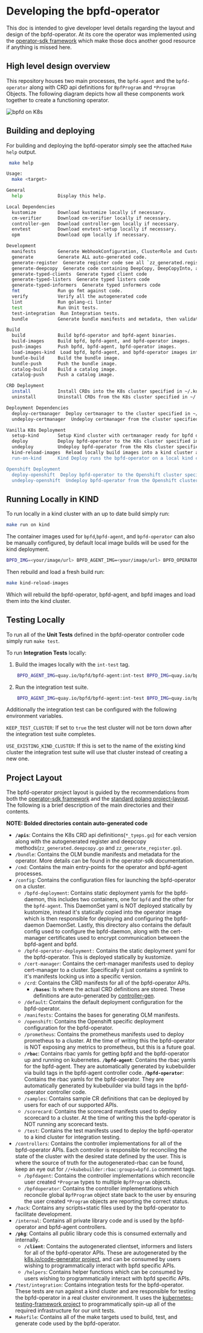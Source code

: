 # Developing the bpfd-operator

This doc is intended to give developer level details regarding the layout and design of the bpfd-operator. At its core the operator was implemented using the [operator-sdk framework](https://sdk.operatorframework.io/) which make those docs another good resource if anything is missed here.

## High level design overview

This repository houses two main processes, the `bpfd-agent` and the `bpfd-operator` along with CRD api definitions for `BpfProgram` and `*Program` Objects. The following diagram depicts how all these components work together to create a functioning operator.

![bpfd on K8s](../img/bpfd-on-k8s.png)

## Building and deploying

For building and deploying the bpfd-operator simply see the attached `Make help`
output.

```bash
 make help

Usage:
  make <target>

General
  help             Display this help.

Local Dependencies
  kustomize        Download kustomize locally if necessary.
  cm-verifier      Download cm-verifier locally if necessary.
  controller-gen   Download controller-gen locally if necessary.
  envtest          Download envtest-setup locally if necessary.
  opm              Download opm locally if necessary.

Development
  manifests        Generate WebhookConfiguration, ClusterRole and CustomResourceDefinition objects.
  generate         Generate ALL auto-generated code.
  generate-register  Generate register code see all `zz_generated.register.go` files.
  generate-deepcopy  Generate code containing DeepCopy, DeepCopyInto, and DeepCopyObject method implementations see all `zz_generated.register.go` files.
  generate-typed-clients  Generate typed client code
  generate-typed-listers  Generate typed listers code
  generate-typed-informers  Generate typed informers code
  fmt              Run go fmt against code.
  verify           Verify all the autogenerated code
  lint             Run golang-ci linter
  test             Run Unit tests.
  test-integration  Run Integration tests.
  bundle           Generate bundle manifests and metadata, then validate generated files.

Build
  build            Build bpfd-operator and bpfd-agent binaries.
  build-images     Build bpfd, bpfd-agent, and bpfd-operator images.
  push-images      Push bpfd, bpfd-agent, bpfd-operator images.
  load-images-kind  Load bpfd, bpfd-agent, and bpfd-operator images into the running local kind devel cluster.
  bundle-build     Build the bundle image.
  bundle-push      Push the bundle image.
  catalog-build    Build a catalog image.
  catalog-push     Push a catalog image.

CRD Deployment
  install          Install CRDs into the K8s cluster specified in ~/.kube/config.
  uninstall        Uninstall CRDs from the K8s cluster specified in ~/.kube/config. Call with ignore-not-found=true to ignore resource not found errors during deletion.

Deployment Dependencies
  deploy-certmanager  Deploy certmanager to the cluster specified in ~/.kube/config.
  undeploy-certmanager  Undeploy certmanager from the cluster specified in ~/.kube/config. Call with ignore-not-found=true to ignore resource not found errors during deletion.

Vanilla K8s Deployment
  setup-kind       Setup Kind cluster with certmanager ready for bpfd deployment
  deploy           Deploy bpfd-operator to the K8s cluster specified in ~/.kube/config.
  undeploy         Undeploy bpfd-operator from the K8s cluster specified in ~/.kube/config. Call with ignore-not-found=true to ignore resource not found errors during deletion.
  kind-reload-images  Reload locally build images into a kind cluster and restart the ds and deployment so they're picked up.
  run-on-kind      Kind Deploy runs the bpfd-operator on a local kind cluster using local builds of bpfd, bpfd-agent, and bpfd-operator

Openshift Deployment
  deploy-openshift  Deploy bpfd-operator to the Openshift cluster specified in ~/.kube/config.
  undeploy-openshift  Undeploy bpfd-operator from the Openshift cluster specified in ~/.kube/config. Call with ignore-not-found=true to ignore resource not found errors during deletion.
```

## Running Locally in KIND

To run locally in a kind cluster with an up to date build simply run:

```bash
make run on kind
```

The container images used for `bpfd`,`bpfd-agent`, and `bpfd-operator` can also be manually configured, by default local image builds will be used for the kind deployment.

```bash
BPFD_IMG=<your/image/url> BPFD_AGENT_IMG=<your/image/url> BPFD_OPERATOR_IMG=<your/image/url> make run-on-kind
```

Then rebuild and load a fresh build run:

```bash
make kind-reload-images
```

Which will rebuild the bpfd-operator, bpfd-agent, and bpfd images and load them into the kind cluster.

## Testing Locally

To run all of the **Unit Tests** defined in the bpfd-operator controller code simply run `make test`.

To run **Integration Tests** locally:

1. Build the images locally with the `int-test` tag.

```bash
    BPFD_AGENT_IMG=quay.io/bpfd/bpfd-agent:int-test BPFD_IMG=quay.io/bpfd/bpfd:int-test BPFD_OPERATOR_IMG=quay.io/bpfd/bpfd-operator:int-test make build-images
```

2. Run the integration test suite.

```bash
    BPFD_AGENT_IMG=quay.io/bpfd/bpfd-agent:int-test BPFD_IMG=quay.io/bpfd/bpfd:int-test BPFD_OPERATOR_IMG=quay.io/bpfd/bpfd-operator:int-test make test-integration
```

Additionally the integration test can be configured with the following environment variables.

`KEEP_TEST_CLUSTER`: If set to `true` the test cluster will not be torn down after the integration test suite completes.

`USE_EXISTING_KIND_CLUSTER`: If this is set to the name of the existing kind cluster the integration test suite will use that cluster instead of creating a new one.

## Project Layout

The bpfd-operator project layout is guided by the recommendations from both the [operator-sdk framework](https://sdk.operatorframework.io/docs/building-operators/golang/tutorial/#project-layout) and the [standard golang project-layout](https://github.com/golang-standards/project-layout). The following is a brief description of the main directories and their contents.

**NOTE: Bolded directories contain auto-generated code**


- **`/apis`**: Contains the K8s CRD api definitions(`*_tyeps.go`) for each version along with the autogenerated register and deepcopy methods(`zz_generated.deepcopy.go` and `zz_generate_register.go`).
- `/bundle`: Contains the OLM bundle manifests and metadata for the operator. More details can be found in the operator-sdk documentation.
- `/cmd`: Contains the main entry-points for the operator and bpfd-agent processes. 
- `/config`: Contains the configuration files for launching the bpfd-operator on a cluster.
    - `/bpfd-deployment`: Contains static deployment yamls for the bpfd-daemon, this includes two containers, one for `bpfd` and the other for the `bpfd-agent`. This DaemonSet yaml is NOT deployed statically by kustomize, instead it's statically copied into the operator image which is then responsible for deploying and configuring the bpfd-daemon DaemonSet. Lastly, this directory also contains the default config used to configure the bpfd-daemon, along with the cert-manager certificates used to encrypt communication between the bpfd-agent and bpfd.
    - `/bpfd-operator-deployment:` Contains the static deployment yaml for the bpfd-operator. This is deployed statically by kustomize.
    - `/cert-manager`: Contains the cert-manager manifests used to deploy cert-manager to a cluster. Specifically it just contains a symlink to it's manifests locking us into a specific version.
    - `/crd`: Contains the CRD manifests for all of the bpfd-operator APIs.
        - **`/bases`**: Is where the actual CRD definitions are stored. These definitions are auto-generated by [controller-gen](https://book.kubebuilder.io/reference/controller-gen.html).
    - `/default`: Contains the default deployment configuration for the bpfd-operator.
    - `/manifests`: Contains the bases for generating OLM manifests.
    - `/openshift`: Contains the Openshift specific deployment configuration for the bpfd-operator.
    - `/prometheus`: Contains the prometheus manifests used to deploy prometheus to a cluster. At the time of writing this the bpfd-operator is NOT exposing any metrics to prometheus, but this is a future goal.
    - **`/rbac`**: Contains rbac yamls for getting bpfd and the bpfd-operator up and running on kubernetes.
        **`/bpfd-agent`**: Contains the rbac yamls for the bpfd-agent. They are automatically generated by kubebuilder via build tags in the bpfd-agent
        controller code.
        **`/bpfd-operator`**: Contains the rbac yamls for the bpfd-operator. They are automatically generated by kubebuilder via build tags in the bpfd-operator controller code.
    - `/samples`: Contains sample CR definitions that can be deployed by users for each of our supported APIs.
    - `/scorecard`: Contains the scorecard manifests used to deploy scorecard to a cluster. At the time of writing this the bpfd-operator is NOT running any scorecard tests.
    - `/test`: Contains the test manifests used to deploy the bpfd-operator to a kind cluster for integration testing.
- `/controllers`: Contains the controller implementations for all of the bpfd-operator APIs. Each controller is responsible for reconciling the state of the cluster with the desired state defined by the user. This is where the source of truth for the autogenerated-rbac can be found, keep an eye out for `//+kubebuilder:rbac:groups=bpfd.io` comment tags.
    - `/bpfdagent`: Contains the controller implementations which reconcile user created `*Program` types to multiple `BpfProgram` objects.
    - `/bpfdoperator`: Contains the controller implementations which reconcile global `BpfProgram` object state back to the user by ensuring the user created `*Program` objects are reporting the correct status.
- `/hack`: Contains any scripts+static files used by the bpfd-operator to facilitate development.
- `/internal`: Contains all private library code and is used by the bpfd-operator and bpfd-agent controllers.
- **`/pkg`**: Contains all public library code this is consumed externally and internally.
    - **`/client`**: Contains the autogenerated clientset, informers and listers for all of the bpfd-operator APIs. These are autogenerated by the [k8s.io/code-generator project](https://github.com/kubernetes/code-generator), and can be consumed by users wishing to programmatically interact with bpfd specific APIs.
    - `/helpers`: Contains helper functions which can be consumed by users wishing to programmatically interact with bpfd specific APIs.
- `/test/integration`: Contains integration tests for the bpfd-operator. These tests are run against a kind cluster and are responsible for testing the bpfd-operator in a real cluster environment. It uses the [kubernetes-testing-framework project](https://github.com/Kong/kubernetes-testing-framework) to programmatically spin-up all of the required infrastructure for our unit tests.
- `Makefile`: Contains all of the make targets used to build, test, and generate code used by the bpfd-operator.
